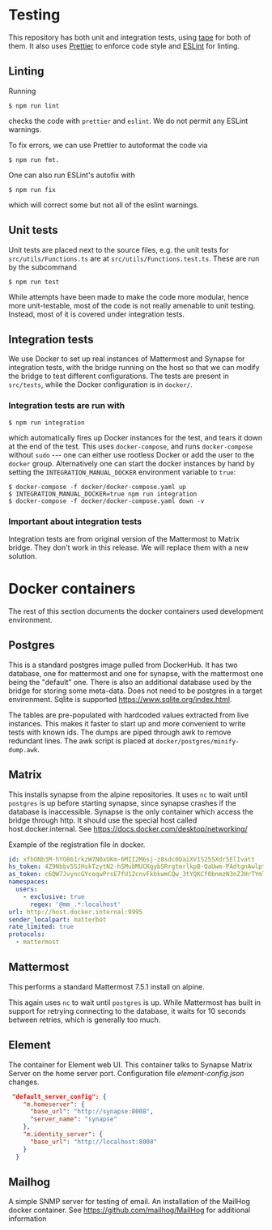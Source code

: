 # Testing

This repository has both unit and integration tests, using [tape](https://github.com/substack/tape) for both of them. It also uses [Prettier](https://prettier.io) to enforce code style and [ESLint](https://eslint.org) for linting.

## Linting

Running

```
$ npm run lint
```

checks the code with `prettier` and `eslint`. We do not permit any ESLint warnings.

To fix errors, we can use Prettier to autoformat the code via

```
$ npm run fmt.
```

One can also run ESLint's autofix with

```
$ npm run fix
```

which will correct some but not all of the eslint warnings.

## Unit tests

Unit tests are placed next to the source files, e.g. the unit tests for `src/utils/Functions.ts` are at `src/utils/Functions.test.ts`. These are run by the subcommand

```
$ npm run test
```

While attempts have been made to make the code more modular, hence more unit-testable, most of the code is not really amenable to unit testing. Instead, most of it is covered under integration tests.

## Integration tests

We use Docker to set up real instances of Mattermost and Synapse for integration tests, with the bridge running on the host so that we can modify the bridge to test different configurations. The tests are present in `src/tests`, while the Docker configuration is in `docker/`.

### Integration tests are run with

```
$ npm run integration
```

which automatically fires up Docker instances for the test, and tears it down at the end of the test. This uses `docker-compose`, and runs `docker-compose` without `sudo` --- one can either use rootless Docker or add the user to the `docker` group. Alternatively one can start the docker instances by hand by setting the `INTEGRATION_MANUAL_DOCKER` environment variable to `true`:

```
$ docker-compose -f docker/docker-compose.yaml up
$ INTEGRATION_MANUAL_DOCKER=true npm run integration
$ docker-compose -f docker/docker-compose.yaml down -v
```
### Important about integration tests 
Integration tests are from original version of the Mattermost to Matrix bridge. They don't work in this release. We will replace them with a new solution.

# Docker containers

The rest of this section documents the docker containers used development environment.

## Postgres

This is a standard postgres image pulled from DockerHub. It has two database, one for mattermost and one for synapse, with the mattermost one being the "default" one.
There is also an additional database used by the bridge for storing some meta-data. Does not need to be postgres in a target environment. Sqlite is supported https://www.sqlite.org/index.html.

The tables are pre-populated with hardcoded values extracted from live instances. This makes it faster to start up and more convenient to write tests with known ids. The dumps are piped through awk to remove redundant lines. The awk script is placed at `docker/postgres/minify-dump.awk`.

## Matrix

This installs synapse from the alpine repositories. It uses `nc` to wait until `postgres` is up before starting synapse, since synapse crashes if the database is inaccessible.
Synapse is the only container which access the bridge through http. It should use the special host called host.docker.internal. See https://docs.docker.com/desktop/networking/

Example of the registration file in docker.

```yaml
id: xfbONb3M-hYO861rkzW7N0xUKm-6MII2M6sj-z8sdc0DaiXV1S25SXdr5ElIvatt
hs_token: 4Z9Nbbv5SJHskTzytN2-hSMubMUCKgybSRrgtmrlkpB-QaUwm-PAdtgnAwlptwPT
as_token: c6QW7JvyncGYcoqwPrsE7fU12cnvFkbkwmCQw_3tYQKCf0bnmzN3nZJHrTYmTUY2
namespaces:
  users:
    - exclusive: true
      regex: '@mm_.*:localhost'
url: http://host.docker.internal:9995
sender_localpart: matterbot
rate_limited: true
protocols:
  - mattermost
```

## Mattermost

This performs a standard Mattermost 7.5.1 install on alpine.

This again uses `nc` to wait until `postgres` is up. While Mattermost has built in support for retrying connecting to the database, it waits for 10 seconds between retries, which is generally too much.

## Element

The container for Element web UI. This container talks to Synapse Matrix Server on the home server port.
Configuration file _element-config.json_ changes.

```json
 "default_server_config": {
    "m.homeserver": {
      "base_url": "http://synapse:8008",
      "server_name": "synapse"
    },
    "m.identity_server": {
      "base_url": "http://localhost:8008"
    }
  }
```

## Mailhog
A simple SNMP server for testing of email. An installation of the MailHog docker container. See https://github.com/mailhog/MailHog
for additional information


